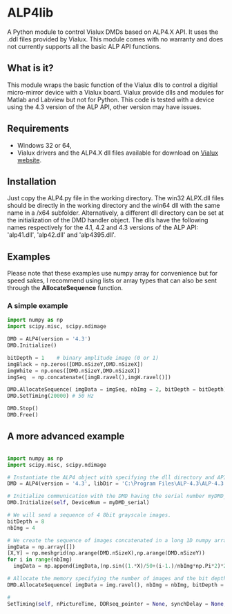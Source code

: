 # ALP4lib
A Python module to control Vialux DMDs based on ALP4.X API. It uses the .ddl files provided by Vialux. This module comes with no warranty and does not currently supports all the basic ALP API functions.

## What is it?

This module wraps the basic function of the Vialux dlls to control a digitial micro-mirror device with a Vialux board. Vialux provide dlls and modules for Matlab and Labview but not for Python. This code is tested with a device using the 4.3 version of the ALP API, other version may have issues.

## Requirements

* Windows 32 or 64,
* Vialux drivers and the ALP4.X dll files available for download on [Vialux website](http://www.vialux.de/en/).

## Installation

Just copy the ALP4.py file in the working directory. The win32 ALPX.dll files should be directly in the working directory and the win64 dll with the same name in a /x64 subfolder. Alternatively, a different dll directory can be set at the initialization of the DMD handler object. The dlls have the following names respectively for the 4.1, 4.2 and 4.3 versions of the ALP API: 'alp41.dll', 'alp42.dll' and 'alp4395.dll'. 

## Examples

Please note that these examples use numpy array for convenience but for speed sakes, I recommend using lists or array types that can also be sent through the **AllocateSequence** function. 

### A simple example

```python
import numpy as np
import scipy.misc, scipy.ndimage

DMD = ALP4(version = '4.3')
DMD.Initialize()

bitDepth = 1    # binary amplitude image (0 or 1)
imgBlack = np.zeros([DMD.nSizeY,DMD.nSizeX])
imgWhite = np.ones([DMD.nSizeY,DMD.nSizeX])
imgSeq  = np.concatenate([imgB.ravel(),imgW.ravel()])

DMD.AllocateSequence( imgData = imgSeq, nbImg = 2, bitDepth = bitDepth)
DMD.SetTiming(20000) # 50 Hz

DMD.Stop()
DMD.Free()
``` 

## A more advanced example
```python

import numpy as np
import scipy.misc, scipy.ndimage

# Instantiate the ALP4 object with specifying the dll directory and API version.
DMD = ALP4(version = '4.3', libDir = 'C:\Program Files\ALP-4.3\ALP-4.3 API')

# Initialize communication with the DMD having the serial number myDMD_serial (useful for multiple DMD used on the same computer).
DMD.Initialize(self, DeviceNum = myDMD_serial)  

# We will send a sequence of 4 8bit grayscale images.
bitDepth = 8
nbImg = 4

# We create the sequence of images concatenated in a long 1D numpy array.
imgData = np.array([])
[X,Y] = np.meshgrid(np.arange(DMD.nSizeX),np.arange(DMD.nSizeY))
for i in range(nbImg)
  imgData = np.append(imgData,(np.sin((1.*X)/50+(i-1.)/nbImg*np.Pi*2)*2**bitDepth).ravel())

# Allocate the memory specifying the number of images and the bit depth.
DMD.AllocateSequence( imgData = img.ravel(), nbImg = nbImg, bitDepth = bitDepth)

#
SetTiming(self, nPictureTime, DDRseq_pointer = None, synchDelay = None, synchPulseWidth = None, triggerInDelay = None):
```
